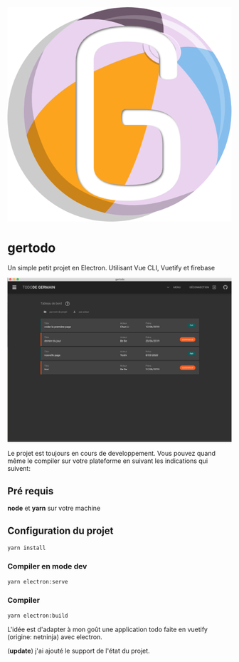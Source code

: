 ![Mon ballon](/src/assets/logoG.png)

# gertodo

Un simple petit projet en Electron.
Utilisant Vue CLI, Vuetify et firebase

![capture](gertodo.png)

Le projet est toujours en cours de developpement. Vous pouvez quand même le compiler sur votre plateforme en suivant les indications qui suivent:

## Pré requis

**node** et **yarn** sur votre machine

## Configuration du projet

``` sh
yarn install
```

### Compiler en mode dev

``` sh
yarn electron:serve
```

### Compiler

``` sh
yarn electron:build
```
L'idée est d'adapter à mon goût une application todo faite en vuetify (origine: netninja) avec electron.

(**update**) j'ai ajouté le support de l'état du projet.

